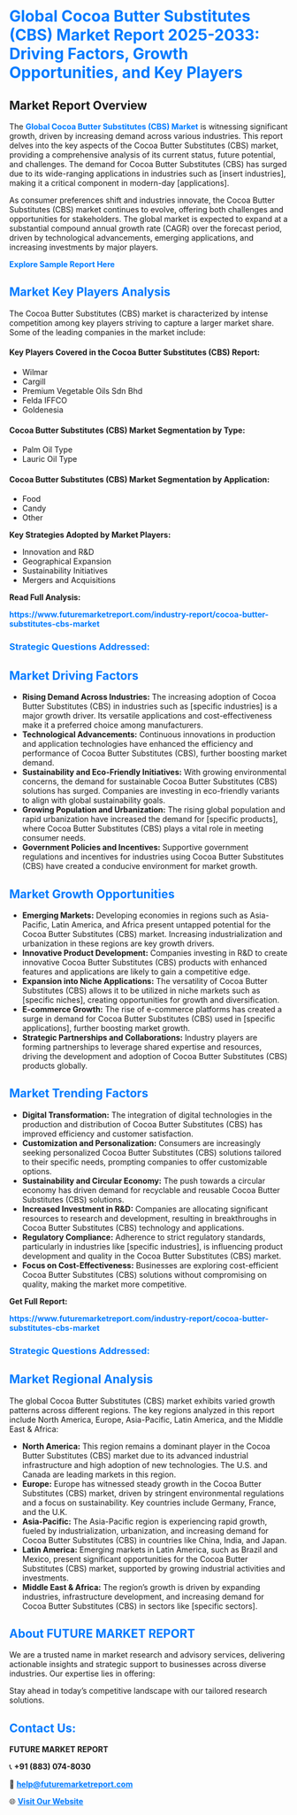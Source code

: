 <h1 style="color: #007BFF;">Global Cocoa Butter Substitutes (CBS) Market Report 2025-2033: Driving Factors, Growth Opportunities, and Key Players</h1>

<section id="overview">
<h2>Market Report Overview</h2>
<p>The <a href="https://www.futuremarketreport.com/industry-report/cocoa-butter-substitutes-cbs-market" style="color: #007BFF; text-decoration: none;"><strong>Global Cocoa Butter Substitutes (CBS) Market</strong></a> is witnessing significant growth, driven by increasing demand across various industries. This report delves into the key aspects of the Cocoa Butter Substitutes (CBS) market, providing a comprehensive analysis of its current status, future potential, and challenges. The demand for Cocoa Butter Substitutes (CBS) has surged due to its wide-ranging applications in industries such as [insert industries], making it a critical component in modern-day [applications].</p>
<p>As consumer preferences shift and industries innovate, the Cocoa Butter Substitutes (CBS) market continues to evolve, offering both challenges and opportunities for stakeholders. The global market is expected to expand at a substantial compound annual growth rate (CAGR) over the forecast period, driven by technological advancements, emerging applications, and increasing investments by major players.</p>
</section>

<section id="overview">
<p><a href="https://www.futuremarketreport.com/request-sample/reportId=83552" style="color: #007BFF; text-decoration: none;"><strong>Explore Sample Report Here</strong></a></p>
</section>

<section id="key-players">
<h2 style="color: #007BFF;">Market Key Players Analysis</h2>
<p>The Cocoa Butter Substitutes (CBS) market is characterized by intense competition among key players striving to capture a larger market share. Some of the leading companies in the market include:</p>
<h4>Key Players Covered in the Cocoa Butter Substitutes (CBS) Report:</h4>
<ul><li>Wilmar</li><li>Cargill</li><li>Premium Vegetable Oils Sdn Bhd</li><li>Felda IFFCO</li><li>Goldenesia</li></ul>
<h4>Cocoa Butter Substitutes (CBS) Market Segmentation by Type:</h4>
<ul><li>Palm Oil Type</li><li>Lauric Oil Type</li></ul>

<h4>Cocoa Butter Substitutes (CBS) Market Segmentation by Application:</h4>
<ul><li>Food</li><li>Candy</li><li>Other</li></ul>
<p><strong>Key Strategies Adopted by Market Players:</strong></p>
<ul>
<li>Innovation and R&D</li>
<li>Geographical Expansion</li>
<li>Sustainability Initiatives</li>
<li>Mergers and Acquisitions</li>
</ul>
</section>

<section>
<p><strong>Read Full Analysis: </strong></p><a href="https://www.futuremarketreport.com/industry-report/cocoa-butter-substitutes-cbs-market" style="color: #007BFF; text-decoration: none;"><strong>https://www.futuremarketreport.com/industry-report/cocoa-butter-substitutes-cbs-market</strong></a>
<h3 style="color: #007BFF;">Strategic Questions Addressed:</h3>
</section>

<section id="driving-factors">
<h2 style="color: #007BFF;">Market Driving Factors</h2>
<ul>
<li><strong>Rising Demand Across Industries:</strong> The increasing adoption of Cocoa Butter Substitutes (CBS) in industries such as [specific industries] is a major growth driver. Its versatile applications and cost-effectiveness make it a preferred choice among manufacturers.</li>
<li><strong>Technological Advancements:</strong> Continuous innovations in production and application technologies have enhanced the efficiency and performance of Cocoa Butter Substitutes (CBS), further boosting market demand.</li>
<li><strong>Sustainability and Eco-Friendly Initiatives:</strong> With growing environmental concerns, the demand for sustainable Cocoa Butter Substitutes (CBS) solutions has surged. Companies are investing in eco-friendly variants to align with global sustainability goals.</li>
<li><strong>Growing Population and Urbanization:</strong> The rising global population and rapid urbanization have increased the demand for [specific products], where Cocoa Butter Substitutes (CBS) plays a vital role in meeting consumer needs.</li>
<li><strong>Government Policies and Incentives:</strong> Supportive government regulations and incentives for industries using Cocoa Butter Substitutes (CBS) have created a conducive environment for market growth.</li>
</ul>
</section>

<section id="growth-opportunities">
<h2 style="color: #007BFF;">Market Growth Opportunities</h2>
<ul>
<li><strong>Emerging Markets:</strong> Developing economies in regions such as Asia-Pacific, Latin America, and Africa present untapped potential for the Cocoa Butter Substitutes (CBS) market. Increasing industrialization and urbanization in these regions are key growth drivers.</li>
<li><strong>Innovative Product Development:</strong> Companies investing in R&D to create innovative Cocoa Butter Substitutes (CBS) products with enhanced features and applications are likely to gain a competitive edge.</li>
<li><strong>Expansion into Niche Applications:</strong> The versatility of Cocoa Butter Substitutes (CBS) allows it to be utilized in niche markets such as [specific niches], creating opportunities for growth and diversification.</li>
<li><strong>E-commerce Growth:</strong> The rise of e-commerce platforms has created a surge in demand for Cocoa Butter Substitutes (CBS) used in [specific applications], further boosting market growth.</li>
<li><strong>Strategic Partnerships and Collaborations:</strong> Industry players are forming partnerships to leverage shared expertise and resources, driving the development and adoption of Cocoa Butter Substitutes (CBS) products globally.</li>
</ul>
</section>

<section id="trending-factors">
<h2 style="color: #007BFF;">Market Trending Factors</h2>
<ul>
<li><strong>Digital Transformation:</strong> The integration of digital technologies in the production and distribution of Cocoa Butter Substitutes (CBS) has improved efficiency and customer satisfaction.</li>
<li><strong>Customization and Personalization:</strong> Consumers are increasingly seeking personalized Cocoa Butter Substitutes (CBS) solutions tailored to their specific needs, prompting companies to offer customizable options.</li>
<li><strong>Sustainability and Circular Economy:</strong> The push towards a circular economy has driven demand for recyclable and reusable Cocoa Butter Substitutes (CBS) solutions.</li>
<li><strong>Increased Investment in R&D:</strong> Companies are allocating significant resources to research and development, resulting in breakthroughs in Cocoa Butter Substitutes (CBS) technology and applications.</li>
<li><strong>Regulatory Compliance:</strong> Adherence to strict regulatory standards, particularly in industries like [specific industries], is influencing product development and quality in the Cocoa Butter Substitutes (CBS) market.</li>
<li><strong>Focus on Cost-Effectiveness:</strong> Businesses are exploring cost-efficient Cocoa Butter Substitutes (CBS) solutions without compromising on quality, making the market more competitive.</li>
</ul>
</section>

<section>
<p><strong>Get Full Report: </strong></p><a href="https://www.futuremarketreport.com/industry-report/cocoa-butter-substitutes-cbs-market" style="color: #007BFF; text-decoration: none;"><strong>https://www.futuremarketreport.com/industry-report/cocoa-butter-substitutes-cbs-market</strong></a>
<h3 style="color: #007BFF;">Strategic Questions Addressed:</h3>
</section>


<section id="regional-analysis">
<h2 style="color: #007BFF;">Market Regional Analysis</h2>
<p>The global Cocoa Butter Substitutes (CBS) market exhibits varied growth patterns across different regions. The key regions analyzed in this report include North America, Europe, Asia-Pacific, Latin America, and the Middle East & Africa:</p>
<ul>
<li><strong>North America:</strong> This region remains a dominant player in the Cocoa Butter Substitutes (CBS) market due to its advanced industrial infrastructure and high adoption of new technologies. The U.S. and Canada are leading markets in this region.</li>
<li><strong>Europe:</strong> Europe has witnessed steady growth in the Cocoa Butter Substitutes (CBS) market, driven by stringent environmental regulations and a focus on sustainability. Key countries include Germany, France, and the U.K.</li>
<li><strong>Asia-Pacific:</strong> The Asia-Pacific region is experiencing rapid growth, fueled by industrialization, urbanization, and increasing demand for Cocoa Butter Substitutes (CBS) in countries like China, India, and Japan.</li>
<li><strong>Latin America:</strong> Emerging markets in Latin America, such as Brazil and Mexico, present significant opportunities for the Cocoa Butter Substitutes (CBS) market, supported by growing industrial activities and investments.</li>
<li><strong>Middle East & Africa:</strong> The region’s growth is driven by expanding industries, infrastructure development, and increasing demand for Cocoa Butter Substitutes (CBS) in sectors like [specific sectors].</li>
</ul>
</section>

<footer>
<h2 style="color: #007BFF;">About FUTURE MARKET REPORT</h2>
<p>We are a trusted name in market research and advisory services, delivering actionable insights and strategic support to businesses across diverse industries. Our expertise lies in offering:</p>

<p>Stay ahead in today’s competitive landscape with our tailored research solutions.</p>

<h2 style="color: #007BFF;">Contact Us:</h2>
<p><strong>FUTURE MARKET REPORT</strong></p>
<p>📞 <strong>+91 (883) 074-8030</strong></p>
<p>📧 <strong><a href="mailto:help@futuremarketreport.com" style="color: #007BFF;">help@futuremarketreport.com</a></strong></p>
<p>🌐 <strong><a href="https://www.futuremarketreport.com/" style="color: #007BFF;">Visit Our Website</a></strong></p>
</footer>